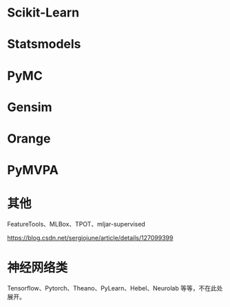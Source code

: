 # Scikit-Learn





# Statsmodels







# PyMC





# Gensim





# Orange





# PyMVPA


# 其他

FeatureTools、MLBox、TPOT、mljar-supervised

https://blog.csdn.net/sergiojune/article/details/127099399



# 神经网络类

Tensorflow、Pytorch、Theano、PyLearn、Hebel、Neurolab 等等，不在此处展开。

